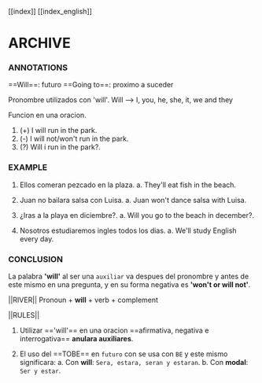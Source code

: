 
[[index]]
[[index_english]]


# ARCHIVE



### ANNOTATIONS
==Will==: futuro
==Going to==: proximo a suceder

Pronombre utilizados con 'will'.
Will --> I, you, he, she, it, we and they

Funcion en una oracion.
1. (+) I will run in the park.
2. (-) I will not/won't run in the park.
3. (?) Will i run in the park?.


### EXAMPLE
1. Ellos comeran pezcado en la plaza.
	a. They'll eat fish in the beach.

2. Juan no bailara salsa con Luisa.
	a. Juan won't dance salsa with Luisa.

3. ¿Iras a la playa en diciembre?.
	a. Will you go to the beach in december?.

4. Nosotros estudiaremos ingles todos los dias.
	a. We'll study English every day.

### CONCLUSION
La palabra **'will'** al ser una ``auxiliar`` va despues del pronombre y antes de este mismo en una pregunta, y en su forma negativa es **'won't or will not'**.

||RIVER||
Pronoun + **will** + verb + complement

||RULES||
1. Utilizar =='will'== en una oracion ==afirmativa, negativa e interrogativa== **anulara auxiliares**.

2. El uso del ==TOBE== en ``futuro`` con se usa con ``BE`` y este mismo significara:
	a. Con **will**: ``Sera, estara, seran y estaran``. 
	b. Con **modal**: ``Ser y estar``.